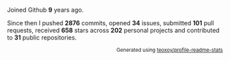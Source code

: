 Joined Github **9** years ago.

Since then I pushed **2876** commits, opened **34** issues, submitted **101** pull requests, received **658** stars across **202** personal projects and contributed to **31** public repositories.

<p align="right"><sub>Generated using <a href="https://github.com/marketplace/actions/profile-readme-stats">teoxoy/profile-readme-stats</a></sub></p>
